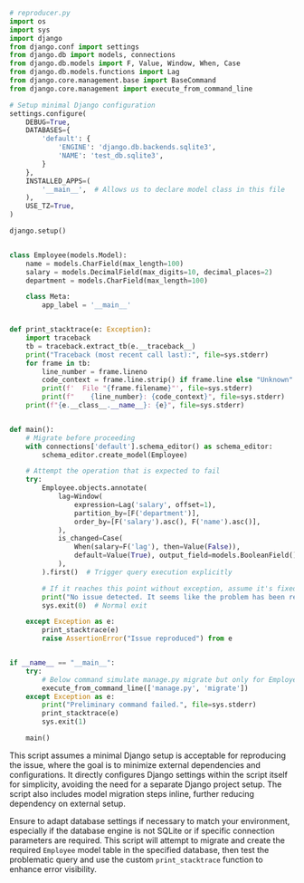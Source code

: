 ```python
# reproducer.py
import os
import sys
import django
from django.conf import settings
from django.db import models, connections
from django.db.models import F, Value, Window, When, Case
from django.db.models.functions import Lag
from django.core.management.base import BaseCommand
from django.core.management import execute_from_command_line

# Setup minimal Django configuration
settings.configure(
    DEBUG=True,
    DATABASES={
        'default': {
            'ENGINE': 'django.db.backends.sqlite3',
            'NAME': 'test_db.sqlite3',
        }
    },
    INSTALLED_APPS=(
        '__main__',  # Allows us to declare model class in this file
    ),
    USE_TZ=True,
)

django.setup()


class Employee(models.Model):
    name = models.CharField(max_length=100)
    salary = models.DecimalField(max_digits=10, decimal_places=2)
    department = models.CharField(max_length=100)

    class Meta:
        app_label = '__main__'


def print_stacktrace(e: Exception):
    import traceback
    tb = traceback.extract_tb(e.__traceback__)
    print("Traceback (most recent call last):", file=sys.stderr)
    for frame in tb:
        line_number = frame.lineno
        code_context = frame.line.strip() if frame.line else "Unknown"
        print(f'  File "{frame.filename}"', file=sys.stderr)
        print(f"    {line_number}: {code_context}", file=sys.stderr)
    print(f"{e.__class__.__name__}: {e}", file=sys.stderr)


def main():
    # Migrate before proceeding
    with connections['default'].schema_editor() as schema_editor:
        schema_editor.create_model(Employee)

    # Attempt the operation that is expected to fail
    try:
        Employee.objects.annotate(
            lag=Window(
                expression=Lag('salary', offset=1),
                partition_by=[F('department')],
                order_by=[F('salary').asc(), F('name').asc()],
            ),
            is_changed=Case(
                When(salary=F('lag'), then=Value(False)),
                default=Value(True), output_field=models.BooleanField()
            ),
        ).first()  # Trigger query execution explicitly

        # If it reaches this point without exception, assume it's fixed
        print("No issue detected. It seems like the problem has been resolved.")
        sys.exit(0)  # Normal exit

    except Exception as e:
        print_stacktrace(e)
        raise AssertionError("Issue reproduced") from e


if __name__ == "__main__":
    try:
        # Below command simulate manage.py migrate but only for Employee model
        execute_from_command_line(['manage.py', 'migrate'])
    except Exception as e:
        print("Preliminary command failed.", file=sys.stderr)
        print_stacktrace(e)
        sys.exit(1)

    main()
```

This script assumes a minimal Django setup is acceptable for reproducing the issue, where the goal is to minimize external dependencies and configurations. It directly configures Django settings within the script itself for simplicity, avoiding the need for a separate Django project setup. The script also includes model migration steps inline, further reducing dependency on external setup. 

Ensure to adapt database settings if necessary to match your environment, especially if the database engine is not SQLite or if specific connection parameters are required. This script will attempt to migrate and create the required `Employee` model table in the specified database, then test the problematic query and use the custom `print_stacktrace` function to enhance error visibility.